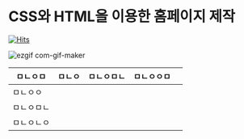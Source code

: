 # CSS와 HTML을 이용한 홈페이지 제작



[![Hits](https://hits.seeyoufarm.com/api/count/incr/badge.svg?url=https%3A%2F%2Fgithub.com%2Fbjl0615%2Fhomepage&count_bg=%2379C83D&title_bg=%23555555&icon=&icon_color=%23E7E7E7&title=hits&edge_flat=false)](https://hits.seeyoufarm.com)

![ezgif com-gif-maker](https://user-images.githubusercontent.com/77454091/129482958-433e1ac0-7412-4c47-8bbc-0806b709ebc5.gif)

|ㅁㄴㅇㅁ   |  ㅁㄴㅇ |  ㅁㄴㅇㅁㄴ |  ㅁㄴㅇㅇㅁ |   |
|---|---|---|---|---|
|ㅁㄴㅇㅇ   |   |   |   |   |
| ㅁㄴㅇㅁㄴ  |   |   |   |   |
| ㅁㄴㅇㄴㅇ  |   |   |   |   |



